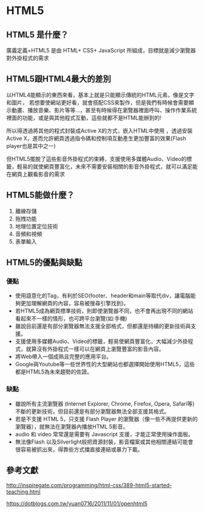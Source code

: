 # HTML5

## HTML5 是什麼？

廣義定義=HTML5 是由 HTML+ CSS+ JavaScript 所組成，目標就是減少瀏覽器對外掛程式的需求

## HTML5跟HTML4最大的差別

以HTML4能顯示的東西來看，基本上就是只能顯示傳統的HTML元素，像是文字和圖片， 若想要使網站更好看，就會搭配CSS來製作，但是我們有時候會需要顯示動畫、播放音樂、影片等等...，甚至有時候得在瀏覽器裡面呼叫、操作作業系統裡面的功能，或是與其他程式互動，這些就都不是HTML能辦到的!

所以得透過將其他的程式封裝成Active X的方式，嵌入HTML中使用 ，透過安裝Active X，進而允許網頁透過指令碼和控制項互動產生更加豐富的效果\(Flash player也是其中之一\)

但HTML5擺脫了這些影音外掛程式的束縛，支援使用多媒體Audio、Video的標籤，輕易的就使網頁豐富化，未來不需要安裝相關的影音外掛程式，就可以滿足能在網頁上觀看影音的需求

## HTML5能做什麼？

1. 離線存儲
2. 拖拽功能
3. 地理位置定位技術
4. 音頻和視頻
5. 表單輸入

## HTML5的優點與缺點

### 優點

* 使用語意化的Tag，有利於SEO\(footer、header和main等取代div，讓電腦能夠更加理解網頁的內容，容易被搜尋引擎找到\)。
* 若HTML5成為網頁標準技術，則即使瀏覽器不同，也不會再出現不同的網站看起來不一樣的情形，也可跨平台瀏覽\(如:手機\)
* 雖說目前還是有部分瀏覽器無法支援全部格式，但都還是持續的更新技術與支援。
* 支援使用多媒體Audio、Video的標籤，輕易使網頁豐富化，大幅減少外掛程式，就算沒有外掛程式一樣可以在網頁上瀏覽豐富的影音內容。
* 將Web帶入一個成熟且完整的應用平台。
* Google與Youtube等一些世界性的大型網站也都選擇開始使用HTML5，這些都是HTML5為未來趨勢的佐證。

### 缺點

* 雖說所有主流瀏覽器 \(Internet Explorer, Chrome, Firefox, Opera, Safari等\) 不斷的更新技術，但目前還是有部分瀏覽器無法全部支援其格式。
* 若是不支援 HTML 5，只支援 Flash Player 的瀏覽器（像一些不再提供更新的瀏覽器），就無法在瀏覽器內播放HTML 5影音。
* audio 和 video 常常還是需要有 Javascript 支援，才能正常使用操作面板。
* 無法像Flash 以及Silverlight般把資源封裝，影音檔案或其他相關連結可能會很容易被抓出來，得靠些方式擋直接連結或暴力下載。

## 參考文獻
http://inspiregate.com/programming/html-css/389-html5-started-teaching.html

https://dotblogs.com.tw/yuan0716/2011/11/01/openhtml5